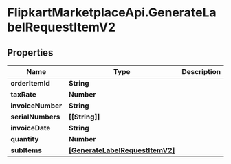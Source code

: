 # FlipkartMarketplaceApi.GenerateLabelRequestItemV2

## Properties
Name | Type | Description | Notes
------------ | ------------- | ------------- | -------------
**orderItemId** | **String** |  | 
**taxRate** | **Number** |  | 
**invoiceNumber** | **String** |  | [optional] 
**serialNumbers** | **[[String]]** |  | [optional] 
**invoiceDate** | **String** |  | 
**quantity** | **Number** |  | [optional] 
**subItems** | [**[GenerateLabelRequestItemV2]**](GenerateLabelRequestItemV2.md) |  | [optional] 
